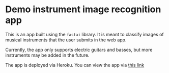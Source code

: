 # Demo instrument image recognition app

This is an app built using the `fastai` library. It is meant to classify images of musical instruments that the user submits in the web app.

Currently, the app only supports electric guitars and basses, but more instruments may be added in the future.

The app is deployed via Heroku. You can view the app via [this link](instrument-image-recognition.herokuapp.com)